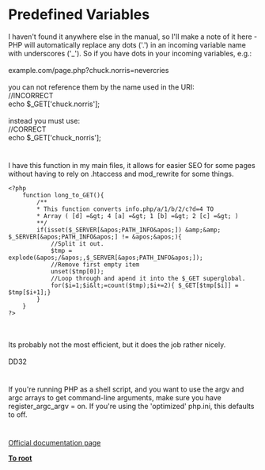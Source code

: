 # Predefined Variables



I haven&apos;t found it anywhere else in the manual, so I&apos;ll make a note of it here - PHP will automatically replace any dots (&apos;.&apos;) in an incoming variable name with underscores (&apos;_&apos;). So if you have dots in your incoming variables, e.g.:<br><br>example.com/page.php?chuck.norris=nevercries<br><br>you can not reference them by the name used in the URI:<br>//INCORRECT<br>echo $_GET[&apos;chuck.norris&apos;];<br><br>instead you must use:<br>//CORRECT<br>echo $_GET[&apos;chuck_norris&apos;];  

#

I have this function in my main files, it allows for easier SEO for some pages without having to rely on .htaccess and mod_rewrite for some things.<br>

```
<?php
    function long_to_GET(){
        /**
        * This function converts info.php/a/1/b/2/c?d=4 TO
        * Array ( [d] =&gt; 4 [a] =&gt; 1 [b] =&gt; 2 [c] =&gt; ) 
        **/
        if(isset($_SERVER[&apos;PATH_INFO&apos;]) &amp;&amp; $_SERVER[&apos;PATH_INFO&apos;] != &apos;&apos;){
            //Split it out.
            $tmp = explode(&apos;/&apos;,$_SERVER[&apos;PATH_INFO&apos;]);
            //Remove first empty item
            unset($tmp[0]);
            //Loop through and apend it into the $_GET superglobal.
            for($i=1;$i&lt;=count($tmp);$i+=2){ $_GET[$tmp[$i]] = $tmp[$i+1];}
        }
    }
?>
```
<br><br>Its probably not the most efficient, but it does the job rather nicely.<br><br>DD32  

#

If you&apos;re running PHP as a shell script, and you want to use the argv and argc arrays to get command-line arguments, make sure you have register_argc_argv  =  on.  If you&apos;re using the &apos;optimized&apos; php.ini, this defaults to off.  

#

[Official documentation page](https://www.php.net/manual/en/language.variables.predefined.php)

**[To root](/README.md)**